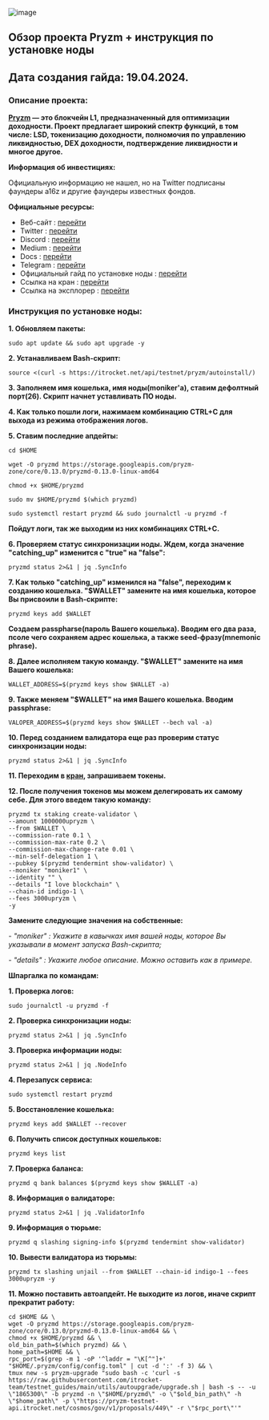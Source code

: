 ![image](https://github.com/Mozgiii9/PryzmSetupTheNode/assets/74683169/1fbfcd0e-ec3e-439a-9c40-740cc8524975)

## Обзор проекта Pryzm + инструкция по установке ноды

## Дата создания гайда: 19.04.2024.

### Описание проекта:

**[Pryzm](https://pryzm.zone/) — это блокчейн L1, предназначенный для оптимизации доходности. Проект предлагает широкий спектр функций, в том числе: LSD, токенизацию доходности, полномочия по управлению ликвидностью, DEX доходности, подтверждение ликвидности и многое другое.**

**Информация об инвестициях:**

Официальную информацию не нашел, но на Twitter подписаны фаундеры a16z и другие фаундеры известных фондов.

**Официальные ресурсы:**

- Веб-сайт : [перейти](https://pryzm.zone/)
- Twitter : [перейти](https://twitter.com/Pryzm_Zone)
- Discord : [перейти](http://discord.gg/sJN5Q2DBcP)
- Medium : [перейти](https://pryzm.medium.com/)
- Docs : [перейти](https://docs.pryzm.zone/)
- Telegram : [перейти](https://t.me/pryzm_zone)
- Официальный гайд по установке ноды : [перейти](https://docs.pryzm.zone/overview/maintain-guides/run-node/running-pryzmd/)
- Ссылка на кран : [перейти](https://testnet.pryzm.zone/faucet)
- Ссылка на эксплорер : [перейти](https://testnet.chainsco.pe/pryzm/validators)

### Инструкция по установке ноды:

**1. Обновляем пакеты:**
```
sudo apt update && sudo apt upgrade -y
```

**2. Устанавливаем Bash-скрипт:**
```
source <(curl -s https://itrocket.net/api/testnet/pryzm/autoinstall/)
```

**3. Заполняем имя кошелька, имя ноды(moniker'a), ставим дефолтный порт(26). Скрипт начнет уставливать ПО ноды.**

**4. Как только пошли логи, нажимаем комбинацию CTRL+C для выхода из режима отображения логов.**

**5. Ставим последние апдейты:**

```
cd $HOME
```

```
wget -O pryzmd https://storage.googleapis.com/pryzm-zone/core/0.13.0/pryzmd-0.13.0-linux-amd64
```

```
chmod +x $HOME/pryzmd
```

```
sudo mv $HOME/pryzmd $(which pryzmd)
```

```
sudo systemctl restart pryzmd && sudo journalctl -u pryzmd -f
```

**Пойдут логи, так же выходим из них комбинациях CTRL+C.**

**6. Проверяем статус синхронизации ноды. Ждем, когда значение "catching_up" изменится с "true" на "false":**

```
pryzmd status 2>&1 | jq .SyncInfo
```

**7. Как только "catching_up" изменился на "false", переходим к созданию кошелька. "$WALLET" замените на имя кошелька, которое Вы присвоили в Bash-скрипте:**

```
pryzmd keys add $WALLET
```

**Создаем passpharse(пароль Вашего кошелька). Вводим его два раза, псоле чего сохраняем адрес кошелька, а также seed-фразу(mnemonic phrase).**

**8. Далее исполняем такую команду. "$WALLET" замените на имя Вашего кошелька:**
```
WALLET_ADDRESS=$(pryzmd keys show $WALLET -a)
```

**9. Также меняем "$WALLET" на имя Вашего кошелька. Вводим passphrase:**

```
VALOPER_ADDRESS=$(pryzmd keys show $WALLET --bech val -a)
```

**10. Перед созданием валидатора еще раз проверим статус синхронизации ноды:**

```
pryzmd status 2>&1 | jq .SyncInfo
```

**11. Переходим в [кран](https://testnet.pryzm.zone/faucet), запрашиваем токены.**

**12. После получения токенов мы можем делегировать их самому себе. Для этого введем такую команду:**

```
pryzmd tx staking create-validator \
--amount 1000000upryzm \
--from $WALLET \
--commission-rate 0.1 \
--commission-max-rate 0.2 \
--commission-max-change-rate 0.01 \
--min-self-delegation 1 \
--pubkey $(pryzmd tendermint show-validator) \
--moniker "moniker1" \
--identity "" \
--details "I love blockchain" \
--chain-id indigo-1 \
--fees 3000upryzm \
-y
```

**Замените следующие значения на собственные:**

*- "moniker" : Укажите в кавычках имя вашей ноды, которое Вы указывали в момент запуска Bash-скрипта;*

*- "details" : Укажите любое описание. Можно оставить как в примере.*

**Шпаргалка по командам:**

**1. Проверка логов:**

```
sudo journalctl -u pryzmd -f
```

**2. Проверка синхронизации ноды:**

```
pryzmd status 2>&1 | jq .SyncInfo
```

**3. Проверка информации ноды:**

```
pryzmd status 2>&1 | jq .NodeInfo
```

**4.  Перезапуск сервиса:**

```
sudo systemctl restart pryzmd
```

**5. Восстановление кошелька:**

```
pryzmd keys add $WALLET --recover
```

**6. Получить список доступных кошельков:**

```
pryzmd keys list
```

**7. Проверка баланса:**

```
pryzmd q bank balances $(pryzmd keys show $WALLET -a)
```

**8. Информация о валидаторе:**

```
pryzmd status 2>&1 | jq .ValidatorInfo
```

**9. Информация о тюрьме:**

```
pryzmd q slashing signing-info $(pryzmd tendermint show-validator)
```

**10. Вывести валидатора из тюрьмы:**

```
pryzmd tx slashing unjail --from $WALLET --chain-id indigo-1 --fees 3000upryzm -y
```

**11. Можно поставить автоапдейт. Не выходите из логов, иначе скрипт прекратит работу:**

```
cd $HOME && \
wget -O pryzmd https://storage.googleapis.com/pryzm-zone/core/0.13.0/pryzmd-0.13.0-linux-amd64 && \
chmod +x $HOME/pryzmd && \
old_bin_path=$(which pryzmd) && \
home_path=$HOME && \
rpc_port=$(grep -m 1 -oP '^laddr = "\K[^"]+' "$HOME/.pryzm/config/config.toml" | cut -d ':' -f 3) && \
tmux new -s pryzm-upgrade "sudo bash -c 'curl -s https://raw.githubusercontent.com/itrocket-team/testnet_guides/main/utils/autoupgrade/upgrade.sh | bash -s -- -u \"1865300\" -b pryzmd -n \"$HOME/pryzmd\" -o \"$old_bin_path\" -h \"$home_path\" -p \"https://pryzm-testnet-api.itrocket.net/cosmos/gov/v1/proposals/449\" -r \"$rpc_port\"'"
